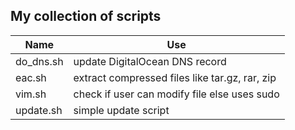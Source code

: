 My collection of scripts
------------------------
|   Name	|		Use					|
|---------------|-------------------------------------------------------|
|do_dns.sh	|	update DigitalOcean DNS record			|
|eac.sh		|	extract compressed files like tar.gz, rar, zip	|
|vim.sh		|	check if user can modify file else uses sudo	|
|update.sh  |   simple update script |

